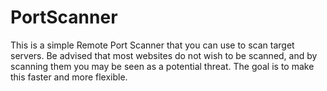 # PortScanner
This is a simple Remote Port Scanner that you can use to scan target servers. Be advised that most websites do not wish to be scanned, and by scanning them you may be seen as a potential threat. The goal is to make this faster and more flexible.
